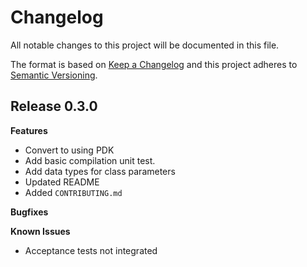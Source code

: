 # Changelog

All notable changes to this project will be documented in this file.

The format is based on [Keep a Changelog](http://keepachangelog.com/en/1.0.0/)
and this project adheres to [Semantic Versioning](http://semver.org/spec/v2.0.0.html).

## Release 0.3.0

**Features**
* Convert to using PDK
* Add basic compilation unit test.
* Add data types for class parameters
* Updated README
* Added `CONTRIBUTING.md`

**Bugfixes**

**Known Issues**
* Acceptance tests not integrated
